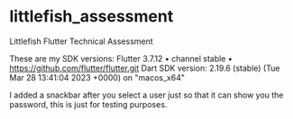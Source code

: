 # littlefish_assessment

Littlefish Flutter Technical Assessment

These are my SDK versions: Flutter 3.7.12 • channel stable • https://github.com/flutter/flutter.git Dart SDK version: 2.19.6 (stable) (Tue Mar 28 13:41:04 2023 +0000) on "macos_x64"

I added a snackbar after you select a user just so that it can show you the password, this is just for testing purposes.
